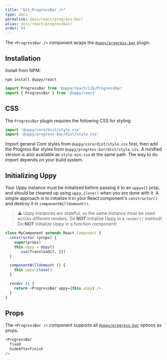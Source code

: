 ```yaml
---
title: "&lt;ProgressBar />"
type: docs
permalink: docs/react/progress-bar/
alias: docs/react/progressbar/
order: 93
---
```


The `<ProgressBar />` component wraps the [`@uppy/progress-bar`][] plugin.

## Installation

Install from NPM:

```shell
npm install @uppy/react
```

```js
import ProgressBar from '@uppy/react/lib/ProgressBar'
import { ProgressBar } from '@uppy/react'
```

## CSS

The `ProgressBar` plugin requires the following CSS for styling:

```js
import '@uppy/core/dist/style.css'
import '@uppy/progress-bar/dist/style.css'
```

Import general Core styles from `@uppy/core/dist/style.css` first, then add the Progress Bar styles from `@uppy/progress-bar/dist/style.css`. A minified version is also available as `style.min.css` at the same path. The way to do import depends on your build system.

## Initializing Uppy

Your Uppy instance must be initialized before passing it to an `uppy={}` prop, and should be cleaned up using `uppy.close()` when you are done with it. A simple approach is to initialize it in your React component's `constructor()` and destroy it in `componentWillUnmount()`.

> ⚠ Uppy instances are stateful, so the same instance must be used across different renders.
> Do **NOT** initialize Uppy in a `render()` method!
> Do **NOT** initialize Uppy in a function component!

```js
class MyComponent extends React.Component {
  constructor (props) {
    super(props)
    this.uppy = Uppy()
      .use(Transloadit, {})
  }

  componentWillUnmount () {
    this.uppy.close()
  }

  render () {
    return <ProgressBar uppy={this.uppy} />
  }
}
```

## Props

The `<ProgressBar />` component supports all [`@uppy/progress-bar`][] options as props.

```js
<ProgressBar
  fixed
  hideAfterFinish
/>
```

[`@uppy/progress-bar`]: /docs/progress-bar/
